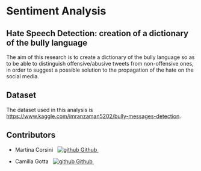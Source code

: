 # Sentiment Analysis

## Hate Speech Detection: creation of a dictionary of the bully language
The aim of this research is to create a dictionary of the bully language
so as to be able to distinguish offensive/abusive tweets from non-offensive ones, in order
to suggest a possible solution to the propagation of the hate on the social media.

## Dataset
The dataset used in this analysis is https://www.kaggle.com/imranzaman5202/bully-messages-detection.

## Contributors

- Martina Corsini  &nbsp; <a href=https://github.com/martinaunimi rel="nofollow noreferrer"> <img src="https://i.stack.imgur.com/tskMh.png" alt="github"> Github </a> &nbsp; 


- Camilla Gotta  &nbsp; <a href="https://github.com/camillagotta" rel="nofollow noreferrer"> <img src="https://i.stack.imgur.com/tskMh.png" alt="github"> Github </a> &nbsp; 
